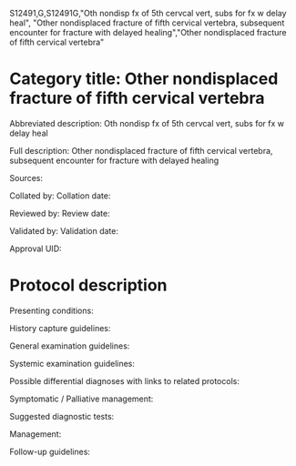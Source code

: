 S12491,G,S12491G,"Oth nondisp fx of 5th cervcal vert, subs for fx w delay heal", "Other nondisplaced fracture of fifth cervical vertebra, subsequent encounter for fracture with delayed healing","Other nondisplaced fracture of fifth cervical vertebra"
# Category title: Other nondisplaced fracture of fifth cervical vertebra

Abbreviated description: Oth nondisp fx of 5th cervcal vert, subs for fx w delay heal

Full description: Other nondisplaced fracture of fifth cervical vertebra, subsequent encounter for fracture with delayed healing

Sources:

Collated by:
Collation date:

Reviewed by:
Review date:

Validated by:
Validation date:

Approval UID:

# Protocol description

Presenting conditions:

History capture guidelines:

General examination guidelines:

Systemic examination guidelines:

Possible differential diagnoses with links to related protocols:

Symptomatic / Palliative management:

Suggested diagnostic tests:

Management:

Follow-up guidelines:
